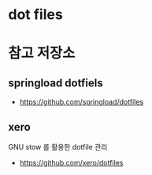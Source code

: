 # dot files


# 참고 저장소

## springload dotfiels
* https://github.com/springload/dotfiles

## xero
GNU stow 를 활용한 dotfile 관리 
* https://github.com/xero/dotfiles

